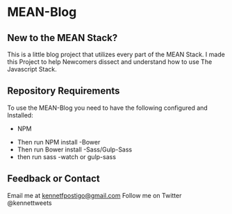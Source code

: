 # MEAN-Blog
## New to the MEAN Stack?

This is a little blog project that utilizes every part of the MEAN Stack.
I made this Project to help Newcomers dissect and understand how to use
The Javascript Stack.

## Repository Requirements

To use the MEAN-Blog you need to have the following configured and Installed:

- NPM
* Then run NPM install
-Bower
* Then run Bower install
-Sass/Gulp-Sass
* then run sass -watch or gulp-sass

## Feedback or Contact

Email me at kennetfpostigo@gmail.com
Follow me on Twitter @kennettweets
